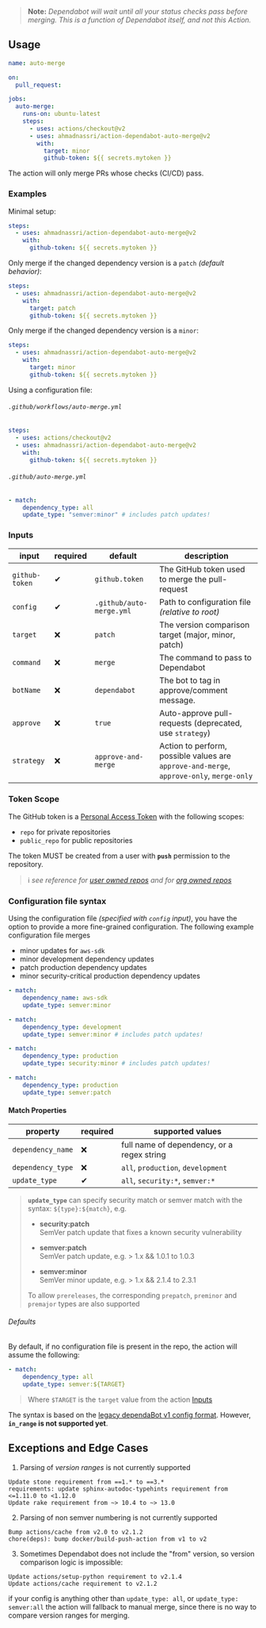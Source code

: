> **Note:** _Dependabot will wait until all your status checks pass before merging. This is a function of Dependabot itself, and not this Action._

## Usage

```yaml
name: auto-merge

on:
  pull_request:

jobs:
  auto-merge:
    runs-on: ubuntu-latest
    steps:
      - uses: actions/checkout@v2
      - uses: ahmadnassri/action-dependabot-auto-merge@v2
        with:
          target: minor
          github-token: ${{ secrets.mytoken }}
```

The action will only merge PRs whose checks (CI/CD) pass.

### Examples

Minimal setup:

```yaml
steps:
  - uses: ahmadnassri/action-dependabot-auto-merge@v2
    with:
      github-token: ${{ secrets.mytoken }}
```

Only merge if the changed dependency version is a `patch` _(default behavior)_:

```yaml
steps:
  - uses: ahmadnassri/action-dependabot-auto-merge@v2
    with:
      target: patch
      github-token: ${{ secrets.mytoken }}
```

Only merge if the changed dependency version is a `minor`:

```yaml
steps:
  - uses: ahmadnassri/action-dependabot-auto-merge@v2
    with:
      target: minor
      github-token: ${{ secrets.mytoken }}
```

Using a configuration file:

###### `.github/workflows/auto-merge.yml`

```yaml
steps:
  - uses: actions/checkout@v2
  - uses: ahmadnassri/action-dependabot-auto-merge@v2
    with:
      github-token: ${{ secrets.mytoken }}
```

###### `.github/auto-merge.yml`

```yaml
- match:
    dependency_type: all
    update_type: "semver:minor" # includes patch updates!
```

### Inputs

| input          | required | default                  | description                                         |
|----------------|----------|--------------------------|-----------------------------------------------------|
| `github-token` | ✔        | `github.token`           | The GitHub token used to merge the pull-request     |
| `config`       | ✔        | `.github/auto-merge.yml` | Path to configuration file *(relative to root)*     |
| `target`       | ❌        | `patch`                  | The version comparison target (major, minor, patch) |
| `command`      | ❌        | `merge`                  | The command to pass to Dependabot                   |
| `botName`      | ❌        | `dependabot`             | The bot to tag in approve/comment message.          |
| `approve`      | ❌       | `true`                   | Auto-approve pull-requests (deprecated, use `strategy`) |
| `strategy`     | ❌       | `approve-and-merge`      | Action to perform, possible values are `approve-and-merge`, `approve-only`, `merge-only`  |

### Token Scope

The GitHub token is a [Personal Access Token][github-pat] with the following scopes:

- `repo` for private repositories
- `public_repo` for public repositories

The token MUST be created from a user with **`push`** permission to the repository.

> ℹ _see reference for [user owned repos][github-user-repos] and for [org owned repos][github-org-repos]_

### Configuration file syntax

Using the configuration file _(specified with `config` input)_, you have the option to provide a more fine-grained configuration. The following example configuration file merges

- minor updates for `aws-sdk`
- minor development dependency updates
- patch production dependency updates
- minor security-critical production dependency updates

```yaml
- match:
    dependency_name: aws-sdk
    update_type: semver:minor

- match:
    dependency_type: development
    update_type: semver:minor # includes patch updates!

- match:
    dependency_type: production
    update_type: security:minor # includes patch updates!

- match:
    dependency_type: production
    update_type: semver:patch
```

#### Match Properties

| property          | required | supported values                           |
| ----------------- | -------- | ------------------------------------------ |
| `dependency_name` | ❌       | full name of dependency, or a regex string |
| `dependency_type` | ❌       | `all`, `production`, `development`         |
| `update_type`     | ✔        | `all`, `security:*`, `semver:*`            |

> **`update_type`** can specify security match or semver match with the syntax: `${type}:${match}`, e.g.
>
> - **security:patch**  
>   SemVer patch update that fixes a known security vulnerability
>
> - **semver:patch**  
>   SemVer patch update, e.g. > 1.x && 1.0.1 to 1.0.3
>
> - **semver:minor**  
>   SemVer minor update, e.g. > 1.x && 2.1.4 to 2.3.1
>
> To allow `prereleases`, the corresponding `prepatch`, `preminor` and `premajor` types are also supported

###### Defaults

By default, if no configuration file is present in the repo, the action will assume the following:

```yaml
- match:
    dependency_type: all
    update_type: semver:${TARGET}
```

> Where `$TARGET` is the `target` value from the action [Inputs](#inputs)

The syntax is based on the [legacy dependaBot v1 config format](https://dependabot.com/docs/config-file/#automerged_updates).
However, **`in_range` is not supported yet**.

## Exceptions and Edge Cases

1. Parsing of _version ranges_ is not currently supported

```
Update stone requirement from ==1.* to ==3.*
requirements: update sphinx-autodoc-typehints requirement from <=1.11.0 to <1.12.0
Update rake requirement from ~> 10.4 to ~> 13.0
```

2. Parsing of non semver numbering is not currently supported

```
Bump actions/cache from v2.0 to v2.1.2
chore(deps): bump docker/build-push-action from v1 to v2
```

3. Sometimes Dependabot does not include the "from" version, so version comparison logic is impossible:

```
Update actions/setup-python requirement to v2.1.4
Update actions/cache requirement to v2.1.2
```

if your config is anything other than `update_type: all`, or `update_type: semver:all` the action will fallback to manual merge, since there is no way to compare version ranges for merging.

[github-pat]: https://docs.github.com/en/github/authenticating-to-github/creating-a-personal-access-token
[github-user-repos]: https://docs.github.com/en/github/setting-up-and-managing-your-github-user-account/permission-levels-for-a-user-account-repository
[github-org-repos]: https://docs.github.com/en/github/setting-up-and-managing-organizations-and-teams/repository-permission-levels-for-an-organization
